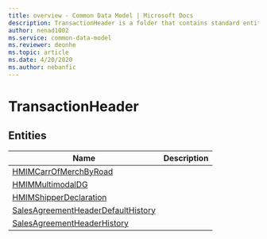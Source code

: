 ```yaml
---
title: overview - Common Data Model | Microsoft Docs
description: TransactionHeader is a folder that contains standard entities related to the Common Data Model.
author: nenad1002
ms.service: common-data-model
ms.reviewer: deonhe
ms.topic: article
ms.date: 4/20/2020
ms.author: nebanfic
---
```


# TransactionHeader


## Entities

|Name|Description|
|---|---|
|[HMIMCarrOfMerchByRoad](HMIMCarrOfMerchByRoad.md)||
|[HMIMMultimodalDG](HMIMMultimodalDG.md)||
|[HMIMShipperDeclaration](HMIMShipperDeclaration.md)||
|[SalesAgreementHeaderDefaultHistory](SalesAgreementHeaderDefaultHistory.md)||
|[SalesAgreementHeaderHistory](SalesAgreementHeaderHistory.md)||
